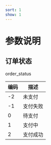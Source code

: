 ```yaml
---
sort: 1
show: 1
---
```


# 参数说明

## 订单状态

order_status

| 编码  | 描述 |
|-----|--|
| -2  | 未支付 |
| -1  | 支付失败 |
| 0  | 待支付 |
| 1  | 支付中 |
| 2  | 支付成功 |
